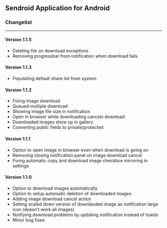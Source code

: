 ## Sendroid Application for Android

### Changelist
---
#### Version 1.1.5
* Deleting file on download exceptions
* Removing progressbar from notification when download fails

#### Version 1.1.3
* Populating default share list from system

#### Version 1.1.2
* Fixing image download
* Queued multiple download
* Showing image file size in notification
* Open in browser while downloading cancels download
* Downloaded images show up in gallery
* Converting public fields to private/protected

#### Version 1.1.1
* Option to open image in browser even when download is going on
* Removing closing notification panel on image download cancel
* Fixing automatic copy and download image checkbox mirroring in settings

#### Version 1.1.0
* Option to download images automatically
* Option to setup automatic deletion of downloaded images
* Adding image download cancel action
* Setting scaled down version of downlaoded image as notification large icon (doesn't work all images)
* Notifying download problems by updating notification instead of toasts
* Minor bug fixes
